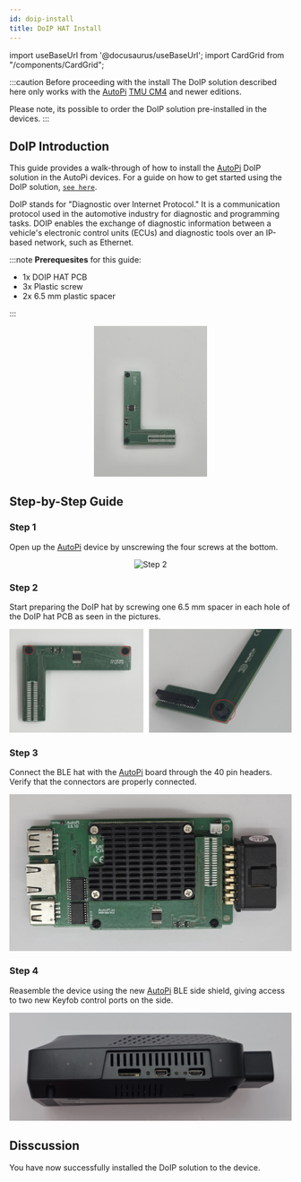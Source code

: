 ```yaml
---
id: doip-install
title: DoIP HAT Install
---
```

import useBaseUrl from '@docusaurus/useBaseUrl';
import CardGrid from "/components/CardGrid";

:::caution Before proceeding with the install
The DoIP solution described here only works with the [AutoPi](https://www.autopi.io) [TMU CM4](https://www.autopi.io/hardware/autopi-tmu-cm4) and newer editions. 

Please note, its possible to order the DoIP solution pre-installed in the devices.
:::

## DoIP Introduction
This guide provides a walk-through of how to install the [AutoPi](https://www.autopi.io) DoIP solution in the AutoPi devices. For a guide on how to get started using the DoIP solution, [`see here`](/developer_guides/setting-up-doip/).

DoIP stands for "Diagnostic over Internet Protocol." It is a communication protocol used in the automotive industry for diagnostic and programming tasks. DOIP enables the exchange of diagnostic information between a vehicle's electronic control units (ECUs) and diagnostic tools over an IP-based network, such as Ethernet.

:::note
**Prerequesites** for this guide:
- 1x DOIP HAT PCB
- 3x Plastic screw
- 2x 6.5 mm plastic spacer

:::

<p align="center">
<img src="/img/hardware/accessories/doip/doip2.jpg" alt="Keyfob flow" width="40%" />
</p>


## Step-by-Step Guide

### Step 1
Open up the [AutoPi](https://www.autopi.io) device by unscrewing the four screws at the bottom. 
<p align="center">
<img alt="Step 2" width="460px" src={useBaseUrl('/img/hardware/autopi_tmu_cm4/installing_external_antennas/ext_ant2.jpg')}/>
</p>

### Step 2
Start preparing the DoIP hat by screwing one 6.5 mm spacer in each hole of the DoIP hat PCB as seen in the pictures.

![Keyfob flow](/img/hardware/accessories/doip/doip3.jpg)

### Step 3
Connect the BLE hat with the [AutoPi](https://www.autopi.io) board through the 40 pin headers. Verify that the connectors are properly connected.

![Keyfob flow](/img/hardware/accessories/doip/doip8.jpg)

### Step 4
Reasemble the device using the new [AutoPi](https://www.autopi.io) BLE side shield, giving access to two new Keyfob control ports on the side.

![Keyfob flow](/img/hardware/accessories/doip/side.jpg)

## Disscussion
<p>
	You have now successfully installed the DoIP solution to the device.
</p>

